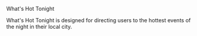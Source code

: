 What's Hot Tonight

What's Hot Tonight is designed for directing users to the hottest events of the night in their local city.  